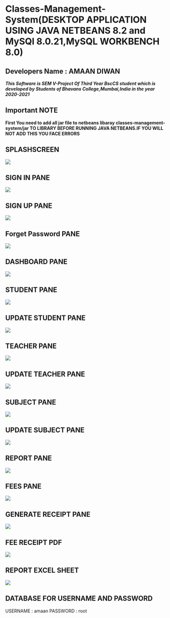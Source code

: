 # Classes-Management-System(DESKTOP APPLICATION USING JAVA NETBEANS 8.2 and MySQl 8.0.21,MySQL WORKBENCH 8.0)
## Developers Name : AMAAN DIWAN

***This Software is SEM V-Project Of Third Year BscCS student which is developed by Students of Bhavans College,Mumbai,India in the year 2020-2021***

## Important NOTE
**First You need to add all jar file to netbeans libaray classes-management-system/jar TO LIBRARY BEFORE RUNNING JAVA NETBEANS.IF YOU WILL NOT ADD THIS YOU FACE ERRORS**

## SPLASHSCREEN
![](images/splash.PNG)

## SIGN IN PANE
![](images/signin.PNG)

## SIGN UP PANE
![](images/register.PNG)

## Forget Password PANE
![](images/forget.PNG)

## DASHBOARD PANE
![](images/5.PNG)

## STUDENT PANE
![](images/6.PNG)

## UPDATE STUDENT PANE
![](images/7.PNG)

## TEACHER PANE
![](images/8.PNG)

## UPDATE TEACHER PANE
![](images/9.PNG)

## SUBJECT PANE
![](images/10.PNG)

## UPDATE SUBJECT PANE
![](images/11.PNG)

## REPORT PANE
![](images/12.PNG)

## FEES PANE
![](images/13.PNG)

## GENERATE RECEIPT PANE
![](images/14.PNG)

## FEE RECEIPT PDF
![](images/15.PNG)

## REPORT EXCEL SHEET
![](images/16.PNG)

## DATABASE FOR USERNAME AND PASSWORD
USERNAME : amaan 
PASSWORD : root
